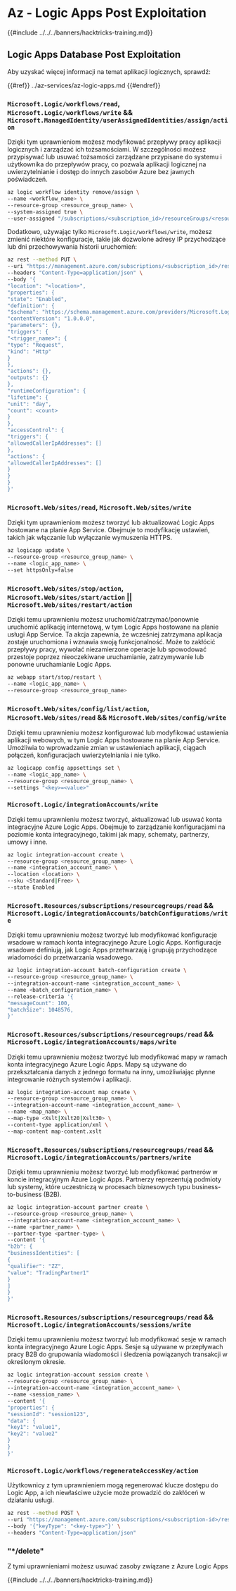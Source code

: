 # Az - Logic Apps Post Exploitation

{{#include ../../../banners/hacktricks-training.md}}

## Logic Apps Database Post Exploitation
Aby uzyskać więcej informacji na temat aplikacji logicznych, sprawdź:

{{#ref}}
../az-services/az-logic-apps.md
{{#endref}}

### `Microsoft.Logic/workflows/read`, `Microsoft.Logic/workflows/write` && `Microsoft.ManagedIdentity/userAssignedIdentities/assign/action`
Dzięki tym uprawnieniom możesz modyfikować przepływy pracy aplikacji logicznych i zarządzać ich tożsamościami. W szczególności możesz przypisywać lub usuwać tożsamości zarządzane przypisane do systemu i użytkownika do przepływów pracy, co pozwala aplikacji logicznej na uwierzytelnianie i dostęp do innych zasobów Azure bez jawnych poświadczeń.
```bash
az logic workflow identity remove/assign \
--name <workflow_name> \
--resource-group <resource_group_name> \
--system-assigned true \
--user-assigned "/subscriptions/<subscription_id>/resourceGroups/<resource_group>/providers/Microsoft.ManagedIdentity/userAssignedIdentities/<identity_name>"
```
Dodatkowo, używając tylko `Microsoft.Logic/workflows/write`, możesz zmienić niektóre konfiguracje, takie jak dozwolone adresy IP przychodzące lub dni przechowywania historii uruchomień:
```bash
az rest --method PUT \
--uri "https://management.azure.com/subscriptions/<subscription_id>/resourceGroups/<resource_group>/providers/Microsoft.Logic/workflows/<workflow_name>?api-version=2019-05-01" \
--headers "Content-Type=application/json" \
--body '{
"location": "<location>",
"properties": {
"state": "Enabled",
"definition": {
"$schema": "https://schema.management.azure.com/providers/Microsoft.Logic/schemas/2016-06-01/workflowdefinition.json#",
"contentVersion": "1.0.0.0",
"parameters": {},
"triggers": {
"<trigger_name>": {
"type": "Request",
"kind": "Http"
}
},
"actions": {},
"outputs": {}
},
"runtimeConfiguration": {
"lifetime": {
"unit": "day",
"count": <count>
}
},
"accessControl": {
"triggers": {
"allowedCallerIpAddresses": []
},
"actions": {
"allowedCallerIpAddresses": []
}
}
}
}'
```
### `Microsoft.Web/sites/read`, `Microsoft.Web/sites/write`
Dzięki tym uprawnieniom możesz tworzyć lub aktualizować Logic Apps hostowane na planie App Service. Obejmuje to modyfikację ustawień, takich jak włączanie lub wyłączanie wymuszenia HTTPS.
```bash
az logicapp update \
--resource-group <resource_group_name> \
--name <logic_app_name> \
--set httpsOnly=false
```
### `Microsoft.Web/sites/stop/action`, `Microsoft.Web/sites/start/action` || `Microsoft.Web/sites/restart/action`
Dzięki temu uprawnieniu możesz uruchomić/zatrzymać/ponownie uruchomić aplikację internetową, w tym Logic Apps hostowane na planie usługi App Service. Ta akcja zapewnia, że wcześniej zatrzymana aplikacja zostaje uruchomiona i wznawia swoją funkcjonalność. Może to zakłócić przepływy pracy, wywołać niezamierzone operacje lub spowodować przestoje poprzez nieoczekiwane uruchamianie, zatrzymywanie lub ponowne uruchamianie Logic Apps.
```bash
az webapp start/stop/restart \
--name <logic_app_name> \
--resource-group <resource_group_name>
```
### `Microsoft.Web/sites/config/list/action`, `Microsoft.Web/sites/read` && `Microsoft.Web/sites/config/write`

Dzięki temu uprawnieniu możesz konfigurować lub modyfikować ustawienia aplikacji webowych, w tym Logic Apps hostowane na planie App Service. Umożliwia to wprowadzanie zmian w ustawieniach aplikacji, ciągach połączeń, konfiguracjach uwierzytelniania i nie tylko.
```bash
az logicapp config appsettings set \
--name <logic_app_name> \
--resource-group <resource_group_name> \
--settings "<key>=<value>"
```
### `Microsoft.Logic/integrationAccounts/write`
Dzięki temu uprawnieniu możesz tworzyć, aktualizować lub usuwać konta integracyjne Azure Logic Apps. Obejmuje to zarządzanie konfiguracjami na poziomie konta integracyjnego, takimi jak mapy, schematy, partnerzy, umowy i inne.
```bash
az logic integration-account create \
--resource-group <resource_group_name> \
--name <integration_account_name> \
--location <location> \
--sku <Standard|Free> \
--state Enabled
```
### `Microsoft.Resources/subscriptions/resourcegroups/read` && `Microsoft.Logic/integrationAccounts/batchConfigurations/write`

Dzięki temu uprawnieniu możesz tworzyć lub modyfikować konfiguracje wsadowe w ramach konta integracyjnego Azure Logic Apps. Konfiguracje wsadowe definiują, jak Logic Apps przetwarzają i grupują przychodzące wiadomości do przetwarzania wsadowego.
```bash
az logic integration-account batch-configuration create \
--resource-group <resource_group_name> \
--integration-account-name <integration_account_name> \
--name <batch_configuration_name> \
--release-criteria '{
"messageCount": 100,
"batchSize": 1048576,
}'
```
### `Microsoft.Resources/subscriptions/resourcegroups/read` && `Microsoft.Logic/integrationAccounts/maps/write`
Dzięki temu uprawnieniu możesz tworzyć lub modyfikować mapy w ramach konta integracyjnego Azure Logic Apps. Mapy są używane do przekształcania danych z jednego formatu na inny, umożliwiając płynne integrowanie różnych systemów i aplikacji.
```bash
az logic integration-account map create \
--resource-group <resource_group_name> \
--integration-account-name <integration_account_name> \
--name <map_name> \
--map-type <Xslt|Xslt20|Xslt30> \
--content-type application/xml \
--map-content map-content.xslt
```
### `Microsoft.Resources/subscriptions/resourcegroups/read` && `Microsoft.Logic/integrationAccounts/partners/write`
Dzięki temu uprawnieniu możesz tworzyć lub modyfikować partnerów w koncie integracyjnym Azure Logic Apps. Partnerzy reprezentują podmioty lub systemy, które uczestniczą w procesach biznesowych typu business-to-business (B2B).
```bash
az logic integration-account partner create \
--resource-group <resource_group_name> \
--integration-account-name <integration_account_name> \
--name <partner_name> \
--partner-type <partner-type> \
--content '{
"b2b": {
"businessIdentities": [
{
"qualifier": "ZZ",
"value": "TradingPartner1"
}
]
}
}'
```
### `Microsoft.Resources/subscriptions/resourcegroups/read` && `Microsoft.Logic/integrationAccounts/sessions/write`
Dzięki temu uprawnieniu możesz tworzyć lub modyfikować sesje w ramach konta integracyjnego Azure Logic Apps. Sesje są używane w przepływach pracy B2B do grupowania wiadomości i śledzenia powiązanych transakcji w określonym okresie.
```bash
az logic integration-account session create \
--resource-group <resource_group_name> \
--integration-account-name <integration_account_name> \
--name <session_name> \
--content '{
"properties": {
"sessionId": "session123",
"data": {
"key1": "value1",
"key2": "value2"
}
}
}'
```
### `Microsoft.Logic/workflows/regenerateAccessKey/action`

Użytkownicy z tym uprawnieniem mogą regenerować klucze dostępu do Logic App, a ich niewłaściwe użycie może prowadzić do zakłóceń w działaniu usługi.
```bash
az rest --method POST \
--uri "https://management.azure.com/subscriptions/<subscription-id>/resourceGroups/<resource-group>/providers/Microsoft.Logic/workflows/<workflow-name>/regenerateAccessKey?api-version=<api-version>" \
--body '{"keyType": "<key-type>"}' \
--headers "Content-Type=application/json"

```
### "*/delete"
Z tymi uprawnieniami możesz usuwać zasoby związane z Azure Logic Apps



{{#include ../../../banners/hacktricks-training.md}}
